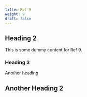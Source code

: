 ```yaml
---
title: Ref 9
weight: 9
draft: false
---
```


## Heading 2

This is some dummy content for Ref 9.

### Heading 3

Another heading

## Another Heading 2

